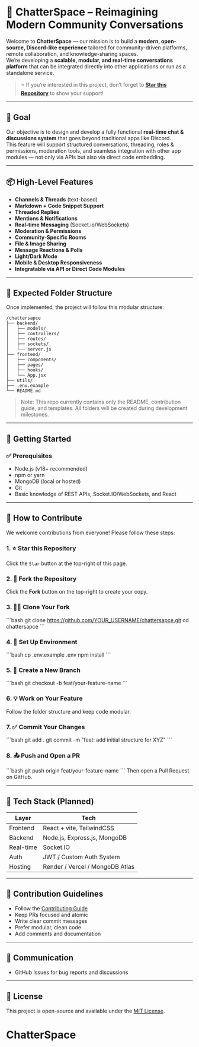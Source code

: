 # 🧵 ChatterSpace – Reimagining Modern Community Conversations

Welcome to **ChatterSpace** — our mission is to build a **modern, open-source, Discord-like experience** tailored for community-driven platforms, remote collaboration, and knowledge-sharing spaces.  
We’re developing a **scalable, modular, and real-time conversations platform** that can be integrated directly into other applications or run as a standalone service.

> ⭐ If you’re interested in this project, don’t forget to **[Star this Repository](#how-to-contribute)** to show your support!

---

## 🧠 Goal

Our objective is to design and develop a fully functional **real-time chat & discussions system** that goes beyond traditional apps like Discord.  
This feature will support structured conversations, threading, roles & permissions, moderation tools, and seamless integration with other app modules — not only via APIs but also via direct code embedding.

---

## 📦 High-Level Features

- **Channels & Threads** (text-based)
- **Markdown + Code Snippet Support**
- **Threaded Replies**
- **Mentions & Notifications**
- **Real-time Messaging** (Socket.io/WebSockets)
- **Moderation & Permissions**
- **Community-Specific Rooms**
- **File & Image Sharing**
- **Message Reactions & Polls**
- **Light/Dark Mode**
- **Mobile & Desktop Responsiveness**
- **Integratable via API or Direct Code Modules**

---

## 📁 Expected Folder Structure

Once implemented, the project will follow this modular structure:

```
/chattersapce
├── backend/
│   ├── models/
│   ├── controllers/
│   ├── routes/
│   ├── sockets/
│   └── server.js
├── frontend/
│   ├── components/
│   ├── pages/
│   ├── hooks/
│   └── App.jsx
├── utils/
├── .env.example
└── README.md
```

> Note: This repo currently contains only the README, contribution guide, and templates. All folders will be created during development milestones.

---

## 🏁 Getting Started

### ✅ Prerequisites
- Node.js (v18+ recommended)
- npm or yarn
- MongoDB (local or hosted)
- Git
- Basic knowledge of REST APIs, Socket.IO/WebSockets, and React

---

## 🌟 How to Contribute

We welcome contributions from everyone! Please follow these steps:

### 1. ⭐ Star this Repository
Click the `Star` button at the top-right of this page.

### 2. 🍴 Fork the Repository
Click the **Fork** button on the top-right to create your copy.

### 3. 🧑‍💻 Clone Your Fork
\`\`\`bash
git clone https://github.com/YOUR_USERNAME/chattersapce.git
cd chattersapce
\`\`\`

### 4. 🚀 Set Up Environment
\`\`\`bash
cp .env.example .env
npm install
\`\`\`

### 5. 🔧 Create a New Branch
\`\`\`bash
git checkout -b feat/your-feature-name
\`\`\`

### 6. 💡 Work on Your Feature
Follow the folder structure and keep code modular.

### 7. ✅ Commit Your Changes
\`\`\`bash
git add .
git commit -m "feat: add initial structure for XYZ"
\`\`\`

### 8. 📤 Push and Open a PR
\`\`\`bash
git push origin feat/your-feature-name
\`\`\`
Then open a Pull Request on GitHub.

---

## 🧰 Tech Stack (Planned)

| Layer     | Tech                            |
| --------- | ------------------------------- |
| Frontend  | React + vite, TailwindCSS       |
| Backend   | Node.js, Express.js, MongoDB    |
| Real-time | Socket.IO                       |
| Auth      | JWT / Custom Auth System        |
| Hosting   | Render / Vercel / MongoDB Atlas |

---

## 📌 Contribution Guidelines
- Follow the [Contributing Guide](CONTRIBUTING.md)
- Keep PRs focused and atomic
- Write clear commit messages
- Prefer modular, clean code
- Add comments and documentation

---

## 📮 Communication
- GitHub Issues for bug reports and discussions
<!-- - Email: `opensource@chattersapce.dev` -->

---

## 📄 License
This project is open-source and available under the [MIT License](LICENSE).
# ChatterSpace
